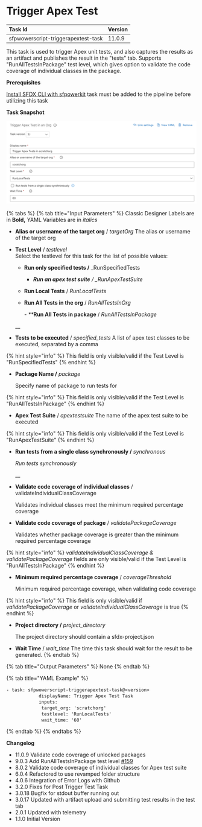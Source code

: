 # Trigger Apex Test

| **Task Id** | Version |
| :--- | :--- |
| sfpwowerscript-triggerapextest-task | 11.0.9 |

This task is used to trigger Apex unit tests, and also captures the results as an artifact and publishes the result in the "tests" tab. Supports "RunAllTestsInPackage" test level, which gives option to validate the code coverage of individual classes in the package.

**Prerequisites**

[Install SFDX CLI with sfpowerkit](../utility-tasks/install-sfdx-cli-with-sfpowerkit.md) task must be added to the pipeline before utilizing this task

**Task Snapshot**

![](../../../.gitbook/assets/trigger-apex-test.png)

{% tabs %}
{% tab title="Input Parameters" %}
Classic Designer Labels are in **Bold,** YAML Variables are in _italics_

* **Alias or username of the target org** / _targetOrg_ The alias or username of the target org 
* **Test Level** / _testlevel_  
  Select the testlevel for this task for the list of possible values:

  * **Run only specified tests /** \_RunSpecifiedTests   

    -  _**Run an apex test suite** / \_RunApexTestSuite_  

  * **Run Local Tests** / _RunLocalTests_  
  * **Run All Tests in the org** / _RunAllTestsInOrg_      

    _-  \*\*_**Run All Tests in package** / _RunAllTestsInPackage_

  \_\_

* **Tests to be executed** / _specified\_tests_ A list of apex test classes to be executed, separated by a comma

{% hint style="info" %}
This field is only visible/valid if the Test Level is "RunSpecifiedTests"
{% endhint %}

* **Package Name /** _package_

  Specify name of package to run tests for

{% hint style="info" %}
This field is only visible/valid if the Test Level is "RunAllTestsInPackage"
{% endhint %}

* **Apex Test Suite** / _apextestsuite_ The name of the apex test suite to be executed

{% hint style="info" %}
This field is only visible/valid if the Test Level is "RunApexTestSuite"
{% endhint %}

* **Run tests from a single class synchronously /** _synchronous_

  _Run tests synchronously_

  \_\_

* **Validate code coverage of individual classes** / validateIndividualClassCoverage

  Validates individual classes meet the minimum required percentage coverage

* **Validate code coverage of package** / _validatePackageCoverage_

  Validates whether package coverage is greater than the minimum required percentage coverage

{% hint style="info" %}
_validateIndividualClassCoverage & validatePackageCoverage_ fields are only visible/valid if the Test Level is "RunAllTestsInPackage"
{% endhint %}

* **Minimum required percentage coverage** / _coverageThreshold_

  Minimum required percentage coverage, when validating code coverage

{% hint style="info" %}
This field is only visible/valid if _validatePackageCoverage_ or _validateIndividualClassCoverage_ is true
{% endhint %}

* **Project directory /** _project\_directory_

  The project directory should contain a sfdx-project.json

* **Wait Time** / _wait\_time_ The time this task should wait for the result to be generated.
{% endtab %}

{% tab title="Output Parameters" %}
None
{% endtab %}

{% tab title="YAML Example" %}
```text
- task: sfpwowerscript-triggerapextest-task@<version>
            displayName: Trigger Apex Test Task
            inputs:
             target_org: 'scratchorg'
             testlevel: 'RunLocalTests'
             wait_time: '60'
```
{% endtab %}
{% endtabs %}

**Changelog**

* 11.0.9 Validate code coverage of unlocked packages
* 9.0.3 Add RunAllTestsInPackage test level [\#159](https://github.com/Accenture/sfpowerscripts/pull/159)
* 8.0.2 Validate code coverage of individual classes for Apex test suite
* 6.0.4 Refactored to use revamped folder structure
* 4.0.6 Integration of Error Logs with Github
* 3.2.0 Fixes for Post Trigger Test Task
* 3.0.18 Bugfix for stdout buffer running out
* 3.0.17 Updated with artifact upload and submitting test results in the test tab
* 2.0.1 Updated with telemetry
* 1.1.0 Initial Version

